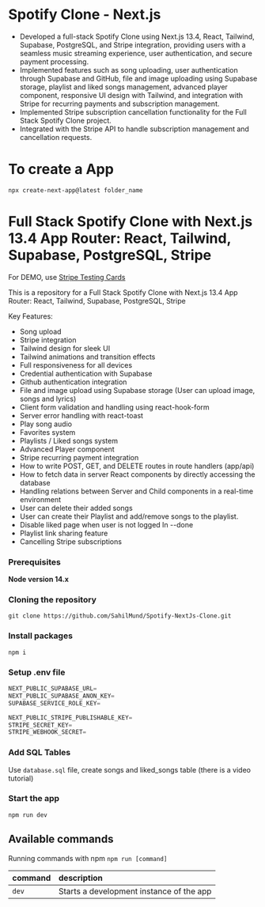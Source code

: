 # Spotify Clone - Next.js

- Developed a full-stack Spotify Clone using Next.js 13.4, React, Tailwind, Supabase, PostgreSQL, and Stripe integration, providing users with a seamless music streaming experience, user authentication, and secure payment processing.
- Implemented features such as song uploading, user authentication through Supabase and GitHub, file and image uploading using Supabase storage, playlist and liked songs management, advanced player component, responsive UI design with Tailwind, and integration with Stripe for recurring payments and subscription management.
- Implemented Stripe subscription cancellation functionality for the Full Stack Spotify Clone project.
- Integrated with the Stripe API to handle subscription management and cancellation requests.

# To create a App

```
npx create-next-app@latest folder_name
```
# Full Stack Spotify Clone with Next.js 13.4 App Router: React, Tailwind, Supabase, PostgreSQL, Stripe


For DEMO, use [Stripe Testing Cards](https://stripe.com/docs/testing)

This is a repository for a Full Stack Spotify Clone with Next.js 13.4 App Router: React, Tailwind, Supabase, PostgreSQL, Stripe


Key Features:

- Song upload
- Stripe integration
- Tailwind design for sleek UI
- Tailwind animations and transition effects
- Full responsiveness for all devices
- Credential authentication with Supabase
- Github authentication integration
- File and image upload using Supabase storage (User can upload image, songs and lyrics)
- Client form validation and handling using react-hook-form
- Server error handling with react-toast
- Play song audio
- Favorites system
- Playlists / Liked songs system
- Advanced Player component
- Stripe recurring payment integration
- How to write POST, GET, and DELETE routes in route handlers (app/api)
- How to fetch data in server React components by directly accessing the database 
- Handling relations between Server and Child components in a real-time environment
- User can delete their added songs
- User can create their Playlist and add/remove songs to the playlist.
- Disable liked page when user is not logged In --done
- Playlist link sharing feature
- Cancelling Stripe subscriptions


### Prerequisites

**Node version 14.x**

### Cloning the repository

```shell
git clone https://github.com/SahilMund/Spotify-NextJs-Clone.git
```

### Install packages

```shell
npm i
```

### Setup .env file


```js
NEXT_PUBLIC_SUPABASE_URL=
NEXT_PUBLIC_SUPABASE_ANON_KEY=
SUPABASE_SERVICE_ROLE_KEY=

NEXT_PUBLIC_STRIPE_PUBLISHABLE_KEY=
STRIPE_SECRET_KEY=
STRIPE_WEBHOOK_SECRET=
```

### Add SQL Tables
Use `database.sql` file, create songs and liked_songs table (there is a video tutorial)

### Start the app

```shell
npm run dev
```

## Available commands

Running commands with npm `npm run [command]`

| command         | description                              |
| :-------------- | :--------------------------------------- |
| `dev`           | Starts a development instance of the app |







